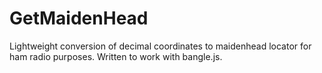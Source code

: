 # GetMaidenHead
Lightweight conversion of decimal coordinates to maidenhead locator  for ham radio purposes.
Written to work with bangle.js.
